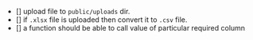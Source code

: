 - [] upload file to `public/uploads` dir.
- [] if `.xlsx` file is uploaded then convert it to `.csv` file.
- [] a function should be able to call value of particular required column

